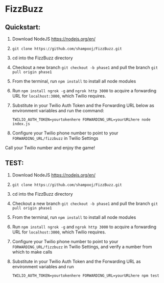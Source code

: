 # FizzBuzz

## Quickstart:

1. Download NodeJS https://nodejs.org/en/

2. `git clone https://github.com/shampooj/FizzBuzz.git`

3. cd into the FizzBuzz directory

4. Checkout a new branch `git checkout -b phase1` and pull the branch `git pull origin phase1`

5. From the terminal, run `npm install` to install all node modules

6. Run `npm install ngrok -g` and `ngrok http 3000` to acquire a forwarding URL for `localhost:3000`, which Twilio requires.

7. Substitute in your Twilio Auth Token and the Forwarding URL below as environment variables and run the command:

   `TWILIO_AUTH_TOKEN=yourtokenhere FORWARDING_URL=yourURLhere node index.js`

8. Configure your Twilio phone number to point to your `FORWARDING_URL/fizzbuzz` in Twilio Settings

Call your Twilio number and enjoy the game!

## TEST:

1. Download NodeJS https://nodejs.org/en/

2. `git clone https://github.com/shampooj/FizzBuzz.git`

3. cd into the FizzBuzz directory

4. Checkout a new branch `git checkout -b phase1` and pull the branch `git pull origin phase1`

5. From the terminal, run `npm install` to install all node modules

6. Run `npm install ngrok -g` and `ngrok http 3000` to acquire a forwarding URL for `localhost:3000`, which Twilio requires.

7. Configure your Twilio phone number to point to your `FORWARDING_URL/fizzbuzz` in Twilio Settings, and verify a number from which to make calls

8. Substitute in your Twilio Auth Token and the Forwarding URL as environment variables and run

   `TWILIO_AUTH_TOKEN=yourtokenhere FORWARDING_URL=yourURLhere npm test`
